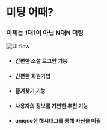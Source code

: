 # 미팅 어때?

### 이제는 1대1이 아닌 N대N 미팅



![UI flow](https://github.com/geunseok95/ShallWeMeet/blob/master/readmefile/UI%20flow.jpg?raw=true)


* #### 간편한 소셜 로그인 기능

* #### 간편한 회원가입

* #### 즐겨찾기 기능 

* #### 사용자의 정보를 기반한 추천 기능

* #### unique한 해시태그를 통해 자신을 어필
